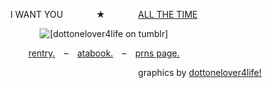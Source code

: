 <p align="center">
  I WANT YOU⠀⠀ ⠀ ⠀ ★⠀⠀ ⠀ ⠀ <ins>ALL THE TIME</ins>
</p>

<p align="center">
  <img src="https://64.media.tumblr.com/976c8f74e2fb6cf2fccab6cdcec7fce7/10ee4c40b4d26726-ec/s400x600/0c6b7c1e21ec5130240cf51df364227f7727d203.pnj" alt="[dottonelover4life on tumblr]"/>
</p>

<p align="center">
  <a href=https://rentry.co/blameshed>rentry.</a> ⠀–⠀ <a href=https://mafioso.atabook.org>atabook.</a> ⠀–⠀ <a href=https://en.pronouns.page/@bluudud>prns page.</a>
</p>

<p align="right">
graphics by <ins>dottonelover4life!</ins>
</p>

